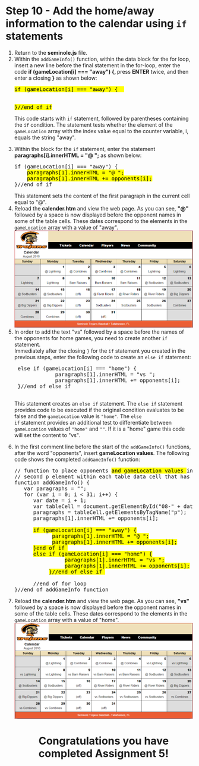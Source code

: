 <h1>Step 10 - Add the home/away information to the calendar using <code>if</code> statements</h1>

<ol>
<li>Return to the <b>seminole.js</b> file.</li>

<li>Within the <code>addGameInfo()</code> function, within the data block for the for loop, insert a new line before the final statement in the for-loop, enter the code <b>if (gameLocation[i] === "away")  {, </b>press <b>ENTER</b> twice, and then enter a closing <b>}</b> as shown below:

<pre>
<mark>if (gameLocation[i] === "away") {  </mark>


<mark>}//end of if</mark> </pre>
This code starts with <code>if</code> statement, followed by parentheses containing the <code>if</code> condition.  The statement tests whether the element of the <code>gameLocation</code> array with the index value equal to the counter variable, i, equals the string "away".
</li>



<li>Within the block for the <code>if</code> statement, enter the statement <b>paragraphs[i].innerHTML = "@ ";</b> as shown below:
<pre>
if (gameLocation[i] === "away") {
    <mark>paragraphs[1].innerHTML = "@ ";</mark>
    <mark>paragraphs[1].innerHTML += opponents[i];</mark>
}//end of if</pre>
This statement sets the content of the first paragraph in the current cell equal to "@".
</li>

<li>Reload the <b>calender.htm</b> and view the web page.  As you can see, <b>"@"</b> followed by a space is now displayed before the opponent names in some of the table cells.  These dates correspond to the elements in the <code>gameLocation</code> array with a value of "away". </li>


<center><img src=".guides/img/SeminoleTrojan_Away.png" alt="Seminole Trojans" /></center>

<li>
In order to add the text "vs" followed by a space before the names of the opponents for home games, you need to create another <code>if</code> statement.
<br>
Immediately after the closing <code>}</code> for the <code>if</code> statement you created in the previous steps, enter the following code to create an <code>else if</code> statement:

<pre>
 else if (gameLocation[i] === "home") {
             paragraphs[1].innerHTML = "vs ";
             paragraphs[1].innerHTML += opponents[i];
 }//end of else if

</pre>
This statement creates an <code>else if</code> statement.  The <code>else if</code> statement provides code to be executed if the original condition evaluates to be false and the <code>gameLocation</code> value is <code>"home"</code>.  The <code>else if</code> statement provides an additional test to differentiate between <code>gameLocation</code> values of <code>"home"</code> and <code>""</code>.  If it is a "home" game this code will set the content to "vs".
</li>

<li>
In the first comment line before the start of the <code>addGameInfo()</code> functions, after the word "opponents", insert <b>gameLocation values</b>.  The following code shows the completed <code>addGameInfo()</code> function:
<pre>
// function to place opponents <mark>and gameLocation values </mark>in 
// second p element within each table data cell that has an id
function addGameInfo() {
   var paragraphs = "";
   for (var i = 0; i < 31; i++) {
      var date = i + 1;
      var tableCell = document.getElementById("08-" + date);
      paragraphs = tableCell.getElementsByTagName("p");
      paragraphs[1].innerHTML += opponents[i];<br>      
      <mark>if (gameLocation[i] === "away") {</mark>
            <mark>paragraphs[1].innerHTML = "@ ";</mark>
            <mark>paragraphs[1].innerHTML += opponents[i];</mark>
      <mark>}end of if </mark>
      <mark>else if (gameLocation[i] === "home") {</mark>
                <mark>paragraphs[1].innerHTML = "vs ";</mark>
                <mark>paragraphs[1].innerHTML += opponents[i];</mark>
           <mark>}//end of else if </mark><br>
      //end of for loop
}//end of addGameInfo function
</pre>
</li>


<li>Reload the <b>calender.htm</b> and view the web page.  As you can see, <b>"vs"</b> followed by a space is now displayed before the opponent names in some of the table cells.  These dates correspond to the elements in the <code>gameLocation</code> array with a value of "home". </li>
<center><img src=".guides/img/SeminoleTrojan_Home.png" alt="Seminole Trojans" /></center>

<center><h1>Congratulations you have completed Assignment 5!</h1></center>